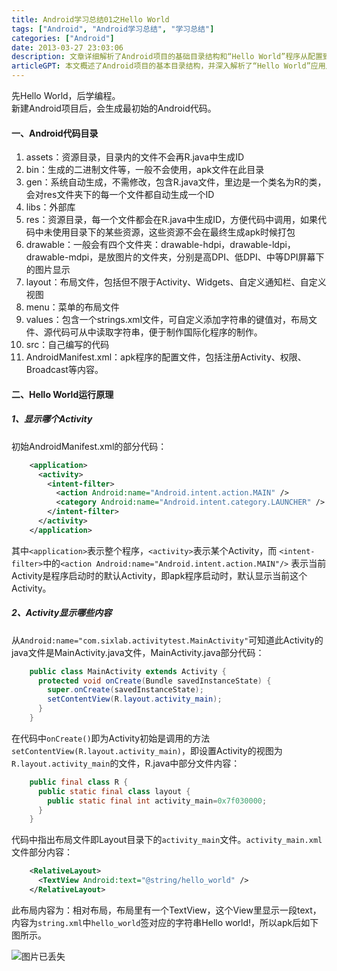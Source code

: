 ```yaml
---
title: Android学习总结01之Hello World
tags: ["Android", "Android学习总结", "学习总结"]
categories: ["Android"]
date: 2013-03-27 23:03:06
description: 文章详细解析了Android项目的基础目录结构和“Hello World”程序从配置到界面显示的全流程运行原理。
articleGPT: 本文概述了Android项目的基本目录结构，并深入解析了“Hello World”应用从配置到代码再到资源文件如何协作显示内容的完整运行机制。
---
```


先Hello World，后学编程。  
新建Android项目后，会生成最初始的Android代码。  

#### 一、Android代码目录

  1. assets：资源目录，目录内的文件不会再R.java中生成ID
  2. bin：生成的二进制文件等，一般不会使用，apk文件在此目录
  3. gen：系统自动生成，不需修改，包含R.java文件，里边是一个类名为R的类，会对res文件夹下的每一个文件都自动生成一个ID
  4. libs：外部库
  5. res：资源目录，每一个文件都会在R.java中生成ID，方便代码中调用，如果代码中未使用目录下的某些资源，这些资源不会在最终生成apk时候打包
  6. drawable：一般会有四个文件夹：drawable-hdpi，drawable-ldpi，drawable-mdpi，是放图片的文件夹，分别是高DPI、低DPI、中等DPI屏幕下的图片显示
  7. layout：布局文件，包括但不限于Activity、Widgets、自定义通知栏、自定义视图
  8. menu：菜单的布局文件
  9. values：包含一个strings.xml文件，可自定义添加字符串的键值对，布局文件、源代码可从中读取字符串，便于制作国际化程序的制作。
  10. src：自己编写的代码
  11. AndroidManifest.xml：apk程序的配置文件，包括注册Activity、权限、Broadcast等内容。

#### 二、Hello World运行原理

##### 1、显示哪个Activity

初始AndroidManifest.xml的部分代码：

```xml
    <application>
      <activity>
        <intent-filter>
          <action Android:name="Android.intent.action.MAIN" />
          <category Android:name="Android.intent.category.LAUNCHER" />
        </intent-filter>
      </activity>
    </application>
  ```

其中`<application>`表示整个程序，`<activity>`表示某个Activity，而
`<intent-filter>`中的`<action Android:name="Android.intent.action.MAIN"/>` 
表示当前Activity是程序启动时的默认Activity，即apk程序启动时，默认显示当前这个Activity。

##### 2、Activity显示哪些内容

从`Android:name="com.sixlab.activitytest.MainActivity"`可知道此Activity的java文件是MainActivity.java文件，MainActivity.java部分代码：

```Java
    public class MainActivity extends Activity {
      protected void onCreate(Bundle savedInstanceState) {
        super.onCreate(savedInstanceState);
        setContentView(R.layout.activity_main);
      }
    }
```

在代码中`onCreate()`即为Activity初始是调用的方法`setContentView(R.layout.activity_main)`，即设置Activity的视图为`R.layout.activity_main`的文件，R.java中部分文件内容：

```Java
    public final class R {
      public static final class layout {
        public static final int activity_main=0x7f030000;
      }
    }
```

代码中指出布局文件即Layout目录下的`activity_main`文件。`activity_main.xml`文件部分内容：

    
    
```xml
    <RelativeLayout>
      <TextView Android:text="@string/hello_world" />
    </RelativeLayout>
```

此布局内容为：相对布局，布局里有一个TextView，这个View里显示一段text，内容为`string.xml`中`hello_world`签对应的字符串Hello
world!，所以apk后如下图所示。  

![图片已丢失](https://sixlab.cn/wp-content/uploads/2019/10/201303.png)
